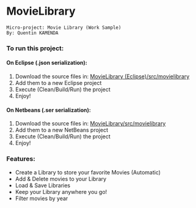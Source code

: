 # MovieLibrary

    Micro-project: Movie Library (Work Sample)
    By: Quentin KAMENDA
      
      
### To run this project:

#### On Eclipse (.json serialization):
<ol> 
<li> Download the source files in: <a href="https://github.com/QuentinKamenda/MovieLibrary/tree/master/MovieLibrary%20(Eclipse)/src/movielibrary" > MovieLibrary (Eclipse)/src/movielibrary </a> </li> 
<li> Add them to a new Eclipse project </li> 
<li> Execute (Clean/Build/Run) the project </li> 
<li> Enjoy! </li> 
</ol>

#### On Netbeans (.ser serialization):
<ol> 
<li> Download the source files in: <a href="https://github.com/QuentinKamenda/MovieLibrary/tree/master/MovieLibrary/src/movielibrary" > MovieLibrary/src/movielibrary </a> </li> 
<li> Add them to a new NetBeans project </li> 
<li> Execute (Clean/Build/Run) the project </li> 
<li> Enjoy! </li> 
</ol>

### Features:
<ul> 
<li> Create a Library to store your favorite Movies (Automatic) </li> 
<li> Add & Delete movies to your Library </li> 
<li> Load & Save Libraries </li> 
<li> Keep your Library anywhere you go! </li>
<li> Filter movies by year </li> 
</ul>




